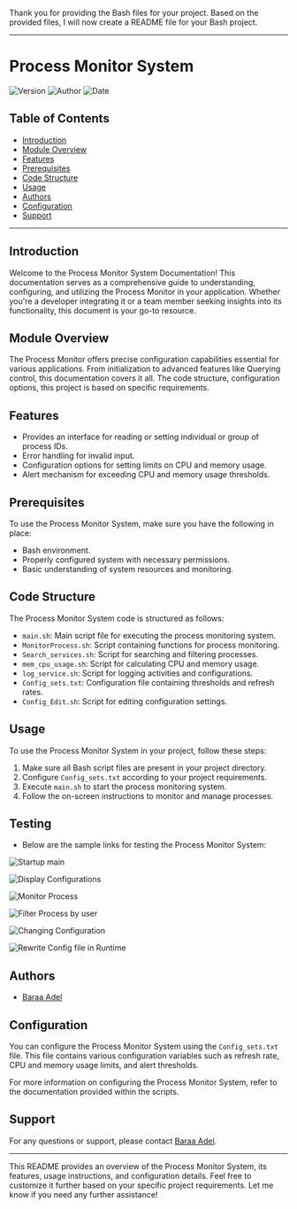 Thank you for providing the Bash files for your project. Based on the provided files, I will now create a README file for your Bash project.

---

# Process Monitor System

![Version](https://img.shields.io/badge/Version-1-brightgreen)
![Author](https://img.shields.io/badge/Authors-Baraa%20Adel-blue)
![Date](https://img.shields.io/badge/Date-5%20March%202024-orange)

## Table of Contents

- [Introduction](#introduction)
- [Module Overview](#module-overview)
- [Features](#features)
- [Prerequisites](#prerequisites)
- [Code Structure](#code-structure)
- [Usage](#usage)
- [Authors](#authors)
- [Configuration](#configuration)
- [Support](#support)

---

## Introduction

Welcome to the Process Monitor System Documentation! This documentation serves as a comprehensive guide to understanding, configuring, and utilizing the Process Monitor in your application. Whether you're a developer integrating it or a team member seeking insights into its functionality, this document is your go-to resource.

## Module Overview

The Process Monitor offers precise configuration capabilities essential for various applications. From initialization to advanced features like Querying control, this documentation covers it all. The code structure, configuration options, this project is based on specific requirements.

## Features

- Provides an interface for reading or setting individual or group of process IDs.
- Error handling for invalid input.
- Configuration options for setting limits on CPU and memory usage.
- Alert mechanism for exceeding CPU and memory usage thresholds.

## Prerequisites

To use the Process Monitor System, make sure you have the following in place:
- Bash environment.
- Properly configured system with necessary permissions.
- Basic understanding of system resources and monitoring.

## Code Structure

The Process Monitor System code is structured as follows:
- `main.sh`: Main script file for executing the process monitoring system.
- `MonitorProcess.sh`: Script containing functions for process monitoring.
- `Search_services.sh`: Script for searching and filtering processes.
- `mem_cpu_usage.sh`: Script for calculating CPU and memory usage.
- `log_service.sh`: Script for logging activities and configurations.
- `Config_sets.txt`: Configuration file containing thresholds and refresh rates.
- `Config_Edit.sh`: Script for editing configuration settings.

## Usage

To use the Process Monitor System in your project, follow these steps:
1. Make sure all Bash script files are present in your project directory.
2. Configure `Config_sets.txt` according to your project requirements.
3. Execute `main.sh` to start the process monitoring system.
4. Follow the on-screen instructions to monitor and manage processes.


## Testing

- Below are the sample links for testing the Process Monitor System:


![Startup main](https://drive.google.com/file/d/1uP5vAgP8nzEirU9ds9dKwTlFdplQzmVd/view?usp=drive_link)

![Display Configurations](https://drive.google.com/file/d/1BFw_x59DHa0Uta_12MFJ8GCTe-d85hxg/view?usp=drive_link)

![Monitor Process](https://drive.google.com/file/d/1hxGZ2_9zrIoPN4fqHPIaNMOGLzn1caPd/view?usp=drive_link)

![Filter Process by user](https://drive.google.com/file/d/1zs0aVjDggNNyn2SpwWzAmeIqT2iQV2yA/view?usp=drive_link)

![Changing Configuration](https://drive.google.com/file/d/1UkmZn1UvFUBpFhS8ZuscVbAgC4CgyBeg/view?usp=drive_link)


![Rewrite Config file in Runtime](https://drive.google.com/file/d/1wf0cB1nsbTFAiwl4bKARKt-zJPObP9qD/view?usp=drive_link)


## Authors

- [Baraa Adel](https://www.github.com/kayedhom)

## Configuration

You can configure the Process Monitor System using the `Config_sets.txt` file. This file contains various configuration variables such as refresh rate, CPU and memory usage limits, and alert thresholds.

For more information on configuring the Process Monitor System, refer to the documentation provided within the scripts.

## Support

For any questions or support, please contact [Baraa Adel](mailto:braaadel78@gmail.com).

---

This README provides an overview of the Process Monitor System, its features, usage instructions, and configuration details. Feel free to customize it further based on your specific project requirements. Let me know if you need any further assistance!